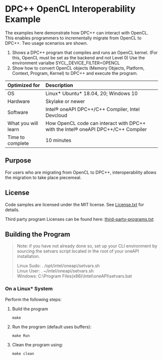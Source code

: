 # DPC++ OpenCL Interoperability Example

The examples here demonstrate how DPC++ can interact with OpenCL. This enables programmers to incrementally migrate from
OpenCL to DPC++. Two usage scenarios are shown.
1. Shows a DPC++ program that compiles and runs an OpenCL kernel. (For this, OpenCL must be set as the backend and not Level 0)
	Use the environment varialbe SYCL_DEVICE_FILTER=OPENCL
2. Show how to convert OpenCL objects (Memory Objects, Platform, Context, Program, Kernel) to DPC++ and execute the program. 


| Optimized for                       | Description
|:---                               |:---
| OS                                | Linux* Ubuntu* 18.04, 20; Windows 10
| Hardware                          | Skylake or newer
| Software                          | Intel&reg; oneAPI DPC++/C++ Compiler, Intel Devcloud
| What you will learn               | How OpenCL code can interact with DPC++ with the Intel&reg; oneAPI DPC++/C++ Compiler
| Time to complete                  | 10 minutes

## Purpose
For users who are migrating from OpenCL to DPC++, interoperability allows the migration to take place piecemeal.
 
## License  
Code samples are licensed under the MIT license. See
[License.txt](https://github.com/oneapi-src/oneAPI-samples/blob/master/License.txt) for details.

Third party program Licenses can be found here: [third-party-programs.txt](https://github.com/oneapi-src/oneAPI-samples/blob/master/third-party-programs.txt)

## Building the Program

> Note: if you have not already done so, set up your CLI 
> environment by sourcing  the setvars script located in 
> the root of your oneAPI installation. 
>
> Linux Sudo: . /opt/intel/oneapi/setvars.sh  
> Linux User: . ~/intel/oneapi/setvars.sh  
> Windows: C:\Program Files(x86)\Intel\oneAPI\setvars.bat


### On a Linux* System
Perform the following steps:
1. Build the program
	``` 
	make
	```

2. Run the program (default uses buffers):
    ```
    make Run
    ```

3. Clean the program using:
    ```
    make clean
    ```
